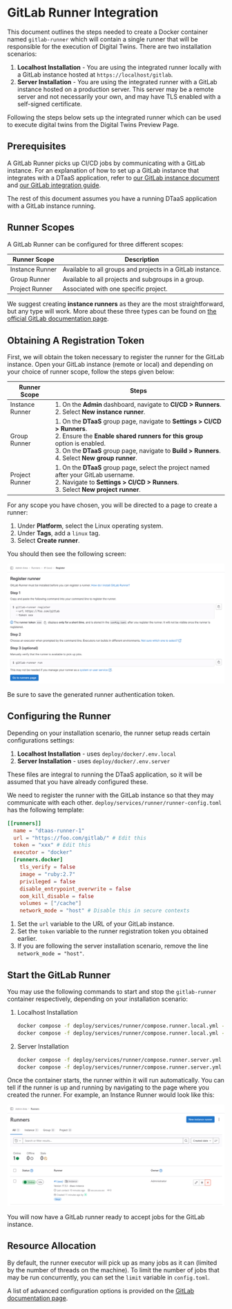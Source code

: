 # GitLab Runner Integration

This document outlines the steps needed to create a Docker container named
`gitlab-runner` which will contain a single runner that will be responsible for
the execution of Digital Twins. There are two installation scenarios:

1. __Localhost Installation__ - You are using the integrated runner locally with
   a GitLab instance hosted at `https://localhost/gitlab`.
2. __Server Installation__ - You are using the integrated runner with a GitLab
   instance hosted on a production server. This server may be a remote server
   and not necessarily your own, and may have TLS enabled with a self-signed
   certificate.

Following the steps below sets up the integrated runner which can be used to
execute digital twins from the Digital Twins Preview Page.

## Prerequisites

A GitLab Runner picks up CI/CD jobs by communicating with a GitLab instance.
For an explanation of how to set up a GitLab instance that integrates with a
DTaaS application, refer to [our GitLab instance document](../gitlab/README.md)
and [our GitLab integration guide](../gitlab/INTEGRATION.md).

The rest of this document assumes you have a running DTaaS application with a
GitLab instance running.

## Runner Scopes

A GitLab Runner can be configured for three different scopes:

| Runner Scope    | Description |
|-----------------|-------------|
| Instance Runner | Available to all groups and projects in a GitLab instance. |
| Group Runner    | Available to all projects and subgroups in a group. |
| Project Runner  | Associated with one specific project. |

We suggest creating __instance runners__ as they are the most straightforward, but
any type will work. More about these three types can be found on
[the official GitLab documentation page](https://docs.gitlab.com/ee/ci/runners/runners_scope.html).

## Obtaining A Registration Token

First, we will obtain the token necessary to register the runner for the GitLab
instance. Open your GitLab instance (remote or local) and depending on your
choice of runner scope, follow the steps given below:

| Runner Scope    | Steps |
|-----------------|-------|
| Instance Runner |1. On the __Admin__ dashboard, navigate to __CI/CD > Runners__.<br>2. Select __New instance runner__.|
| Group Runner    |1. On the __DTaaS__ group page, navigate to __Settings > CI/CD > Runners__.<br>2. Ensure the __Enable shared runners for this group__ option is enabled.<br>3. On the __DTaaS__ group page, navigate to __Build > Runners__.<br>4. Select __New group runner__.|
| Project Runner  |1. On the __DTaaS__ group page, select the project named after your GitLab username.<br>2. Navigate to __Settings > CI/CD > Runners__.<br>3. Select __New project runner__.|

For any scope you have chosen, you will be directed to a page to create a
runner:

1. Under __Platform__, select the Linux operating system.
1. Under __Tags__, add a `linux` tag.
1. Select __Create runner__.

You should then see the following screen:

![Runner Registration Screen](./runner-registration.png)

Be sure to save the generated runner authentication token.

## Configuring the Runner

Depending on your installation scenario, the runner setup reads certain
configurations settings:

1. __Localhost Installation__ - uses `deploy/docker/.env.local`
1. __Server Installation__ - uses `deploy/docker/.env.server`

These files are integral to running the DTaaS application, so it will be
assumed that you have already configured these.

We need to register the runner with the GitLab instance so that they may
communicate with each other. `deploy/services/runner/runner-config.toml`
has the following template:

```toml
[[runners]]
  name = "dtaas-runner-1"
  url = "https://foo.com/gitlab/" # Edit this
  token = "xxx" # Edit this
  executor = "docker"
  [runners.docker]
    tls_verify = false
    image = "ruby:2.7"
    privileged = false
    disable_entrypoint_overwrite = false
    oom_kill_disable = false
    volumes = ["/cache"]
    network_mode = "host" # Disable this in secure contexts
```

1. Set the `url` variable to the URL of your GitLab instance.
1. Set the `token` variable to the runner registration token you obtained earlier.
1. If you are following the server installation scenario, remove the line
   `network_mode = "host"`.

## Start the GitLab Runner

You may use the following commands to start and stop the `gitlab-runner`
container respectively, depending on your installation scenario:

1. Localhost Installation

    ```bash
    docker compose -f deploy/services/runner/compose.runner.local.yml --env-file deploy/docker/.env.local up -d
    docker compose -f deploy/services/runner/compose.runner.local.yml --env-file deploy/docker/.env.local down
    ```

1. Server Installation

    ```bash
    docker compose -f deploy/services/runner/compose.runner.server.yml --env-file deploy/docker/.env.server up -d
    docker compose -f deploy/services/runner/compose.runner.server.yml --env-file deploy/docker/.env.server down
    ```

Once the container starts, the runner within it will run automatically. You can
tell if the runner is up and running by navigating to the page where
you created the runner. For example, an Instance Runner would look like this:

![Status indicator under Admin Area > Runners](./runner-activation.png)

You will now have a GitLab runner ready to accept jobs for the GitLab instance.

## Resource Allocation

By default, the runner executor will pick up as many jobs as it can (limited
by the number of threads on the machine). To limit the number of jobs that may
be run concurrently, you can set the `limit` variable in `config.toml`.

A list of advanced configuration options is provided on the
[GitLab documentation page](https://docs.gitlab.com/runner/configuration/advanced-configuration.html).

